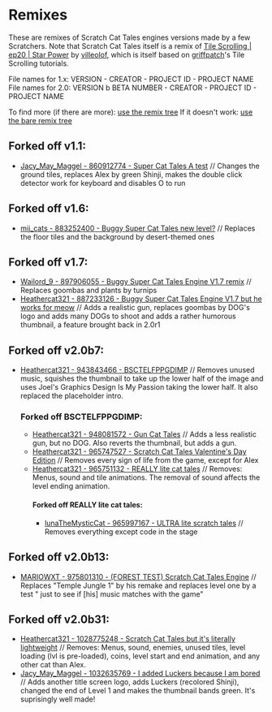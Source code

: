 # Remixes
These are remixes of Scratch Cat Tales engines versions made by a few Scratchers.
Note that Scratch Cat Tales itself is a remix of [Tile Scrolling | ep20 | Star Power](https://scratch.mit.edu/projects/670082084) by [villeolof](https://scratch.mit.edu/users/villeolof/), which is itself based on [griffpatch](https://scratch.mit.edu/users/griffpatch)'s Tile Scrolling tutorials.

File names for 1.x: VERSION - CREATOR - PROJECT ID - PROJECT NAME
File names for 2.0: VERSION b BETA NUMBER - CREATOR - PROJECT ID - PROJECT NAME

To find more (if there are more): [use the remix tree](https://scratch.mit.edu/projects/670082084/remixtree/)
If it doesn't work: [use the bare remix tree](https://scratch.mit.edu/projects/670082084/remixtree/bare/)

## Forked off v1.1:
- [Jacy_May_Maggel - 860912774 - Super Cat Tales A test](https://scratch.mit.edu/projects/860912774)
	// Changes the ground tiles, replaces Alex by green Shinji, makes the double click detector work for keyboard and disables O to run

## Forked off v1.6:
- [mij_cats - 883252400 - Buggy Super Cat Tales new level?](https://scratch.mit.edu/projects/883252400)
	// Replaces the floor tiles and the background by desert-themed ones

## Forked off v1.7:
- [Wailord_9 - 897906055 - Buggy Super Cat Tales Engine V1.7 remix](https://scratch.mit.edu/projects/897906055)
	// Replaces goombas and plants by turnips
- [Heathercat321 - 887233126 - Buggy Super Cat Tales Engine V1.7 but he works for meow](https://scratch.mit.edu/projects/887233126)
	// Adds a realistic gun, replaces goombas by DOG's logo and adds many DOGs to shoot and adds a rather humorous thumbnail, a feature brought back in 2.0r1

## Forked off v2.0b7:
- [Heathercat321 - 943843466 - BSCTELFPPGDIMP](https://scratch.mit.edu/projects/943843466)
	// Removes unused music, squishes the thumbnail to take up the lower half of the image and uses Joel's Graphics Design Is My Passion taking the lower half. It also replaced the placeholder intro.
    ### Forked off BSCTELFPPGDIMP:
    - [Heathercat321 - 948081572 - Gun Cat Tales](https://scratch.mit.edu/projects/948081572)
	// Adds a less realistic gun, but no DOG. Also reverts the thumbnail, but adds a gun.
    - [Heathercat321 - 965747527 - Scratch Cat Tales Valentine's Day Edition](https://scratch.mit.edu/projects/965747527)
	// Removes every sign of life from the game, except for Alex
    - [Heathercat321 - 965751132 - REALLY lite cat tales](https://scratch.mit.edu/projects/965751132)
	// Removes: Menus, sound and tile animations. The removal of sound affects the level ending animation.
        #### Forked off REALLY lite cat tales:
        - [lunaTheMysticCat - 965997167 - ULTRA lite scratch tales](https://scratch.mit.edu/projects/965997167)
	// Removes everything except code in the stage

## Forked off v2.0b13:
- [MARIOWXT - 975801310 - (FOREST TEST) Scratch Cat Tales Engine](https://scratch.mit.edu/projects/975801310)
	// Replaces "Temple Jungle 1" by his remake and replaces level one by a test " just to see if \[his\] music matches with the game"

## Forked off v2.0b31:
- [Heathercat321 - 1028775248 - Scratch Cat Tales but it's literally lightweight](https://scratch.mit.edu/projects/1028775248)
	// Removes: Menus, sound, enemies, unused tiles, level loading (lvl is pre-loaded), coins, level start and end animation, and any other cat than Alex.
- [Jacy_May_Maggel - 1032635769 - I added Luckers because I am bored](https://scratch.mit.edu/projects/1032635769)
	// Adds another title screen logo, adds Luckers (recolored Shinji), changed the end of Level 1 and makes the thumbnail bands green. It's suprisingly well made!